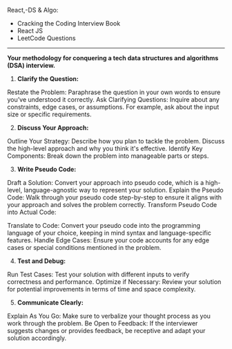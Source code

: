 React,-DS & Algo:

- Cracking the Coding Interview Book
- React JS
- LeetCode Questions
-----------------------------------------------------------------------------------------------------------------------------------------
**Your methodology for conquering a tech data structures and algorithms (DSA) interview.**

1. **Clarify the Question:**

Restate the Problem: Paraphrase the question in your own words to ensure you’ve understood it correctly.
Ask Clarifying Questions: Inquire about any constraints, edge cases, or assumptions. For example, ask about the input size or specific requirements.

2. **Discuss Your Approach:**

Outline Your Strategy: Describe how you plan to tackle the problem. Discuss the high-level approach and why you think it's effective.
Identify Key Components: Break down the problem into manageable parts or steps.

3. **Write Pseudo Code:**

Draft a Solution: Convert your approach into pseudo code, which is a high-level, language-agnostic way to represent your solution.
Explain the Pseudo Code: Walk through your pseudo code step-by-step to ensure it aligns with your approach and solves the problem correctly.
Transform Pseudo Code into Actual Code:

Translate to Code: Convert your pseudo code into the programming language of your choice, keeping in mind syntax and language-specific features.
Handle Edge Cases: Ensure your code accounts for any edge cases or special conditions mentioned in the problem.

4. **Test and Debug:**

Run Test Cases: Test your solution with different inputs to verify correctness and performance.
Optimize if Necessary: Review your solution for potential improvements in terms of time and space complexity.

5. **Communicate Clearly:**

Explain As You Go: Make sure to verbalize your thought process as you work through the problem.
Be Open to Feedback: If the interviewer suggests changes or provides feedback, be receptive and adapt your solution accordingly.
